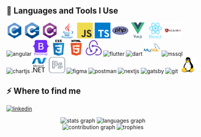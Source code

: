 <style>
  .morning-animation {
    width: 50px;
    height: 50px;
    background: yellow;
    border-radius: 50%;
    box-shadow: 0 0 20px rgba(255, 215, 0, 0.7);
    animation: sun-rise 3s ease-in-out infinite alternate;
  }

  .afternoon-animation {
    width: 50px;
    height: 50px;
    background: orange;
    border-radius: 50%;
    box-shadow: 0 0 15px rgba(255, 165, 0, 0.7);
    animation: sun-glow 3s ease-in-out infinite alternate;
  }

  .evening-animation {
    width: 50px;
    height: 50px;
    background: red;
    border-radius: 50%;
    box-shadow: 0 0 10px rgba(255, 69, 0, 0.7);
    animation: sunset-fade 3s ease-in-out infinite alternate;
  }

  .night-animation {
    width: 50px;
    height: 50px;
    background: darkblue;
    border-radius: 50%;
    position: relative;
    animation: moon-glow 4s ease-in-out infinite alternate;
  }

  .night-animation::before {
    content: "";
    position: absolute;
    top: 10px;
    left: 10px;
    width: 20px;
    height: 20px;
    background: lightgray;
    border-radius: 50%;
  }

  /* Animations */
  @keyframes sun-rise {
    from {
      transform: translateY(10px);
    }
    to {
      transform: translateY(-10px);
    }
  }

  @keyframes sun-glow {
    from {
      transform: scale(1);
      box-shadow: 0 0 20px rgba(255, 165, 0, 0.5);
    }
    to {
      transform: scale(1.2);
      box-shadow: 0 0 30px rgba(255, 165, 0, 0.9);
    }
  }

  @keyframes sunset-fade {
    from {
      opacity: 1;
      transform: translateY(0);
    }
    to {
      opacity: 0.7;
      transform: translateY(5px);
    }
  }

  @keyframes moon-glow {
    from {
      transform: scale(1);
      box-shadow: 0 0 20px rgba(173, 216, 230, 0.7);
    }
    to {
      transform: scale(1.1);
      box-shadow: 0 0 30px rgba(173, 216, 230, 1);
    }
  }
</style>

<script>
  function getGreeting() {
    const currentHour = new Date().getHours();
    let greeting;

    if (currentHour >= 5 && currentHour < 12) {
      greeting = `<span>Good Morning</span> <div class="morning-animation"></div>`;
    } else if (currentHour >= 12 && currentHour < 17) {
      greeting = `<span>Good Afternoon</span> <div class="afternoon-animation"></div>`;
    } else if (currentHour >= 17 && currentHour < 21) {
      greeting = `<span>Good Evening</span> <div class="evening-animation"></div>`;
    } else {
      greeting = `<span>Good Night</span> <div class="night-animation"></div>`;
    }

    document.getElementById('greeting').innerHTML = greeting;
  }

  getGreeting();
</script>

<h1 id="greeting"></h1>


<p></p>
<h2>🚀 Languages and Tools I Use</h2>
<p>
    <span style="pointer-events: none;">
        <img src="https://raw.githubusercontent.com/devicons/devicon/master/icons/c/c-original.svg" alt="c" title="c" width="42" height="42" />
    </span>
    <span style="pointer-events: none;">
        <img src="https://raw.githubusercontent.com/devicons/devicon/master/icons/cplusplus/cplusplus-original.svg" alt="cplusplus" title="cplusplus" width="42" height="42" />
    </span>
    <span style="pointer-events: none;">
        <img src="https://raw.githubusercontent.com/devicons/devicon/master/icons/csharp/csharp-original.svg" alt="csharp" title="csharp" width="42" height="42" />
    </span>
    <span style="pointer-events: none;">
        <img src="https://raw.githubusercontent.com/devicons/devicon/master/icons/java/java-original.svg" alt="java" title="java" width="42" height="42" />
    </span>
    <span style="pointer-events: none;">
        <img src="https://raw.githubusercontent.com/devicons/devicon/master/icons/javascript/javascript-original.svg" alt="javascript" title="javascript" width="42" height="42" />
    </span>
    <span style="pointer-events: none;">
        <img src="https://raw.githubusercontent.com/devicons/devicon/master/icons/typescript/typescript-original.svg" alt="typescript" title="typescript" width="42" height="42" />
    </span>
    <span style="pointer-events: none;">
        <img src="https://raw.githubusercontent.com/devicons/devicon/master/icons/php/php-original.svg" alt="php" title="php" width="42" height="42" />
    </span>
    <span style="pointer-events: none;">
        <img src="https://raw.githubusercontent.com/devicons/devicon/master/icons/vuejs/vuejs-original-wordmark.svg" alt="vuejs" title="vuejs" width="42" height="42" />
    </span>
    <span style="pointer-events: none;">
        <img src="https://raw.githubusercontent.com/devicons/devicon/master/icons/react/react-original-wordmark.svg" alt="react" title="react" width="42" height="42" />
    </span>
    <span style="pointer-events: none;">
        <img src="https://raw.githubusercontent.com/devicons/devicon/master/icons/angularjs/angularjs-original-wordmark.svg" alt="angularjs" title="angularjs" width="42" height="42" />
    </span>
    <span style="pointer-events: none;">
        <img src="https://angular.io/assets/images/logos/angular/angular.svg" alt="angular" title="angular" width="42" height="42" />
    </span>
    <span style="pointer-events: none;">
        <img src="https://raw.githubusercontent.com/devicons/devicon/master/icons/bootstrap/bootstrap-plain-wordmark.svg" alt="bootstrap" title="bootstrap" width="42" height="42" />
    </span>
    <span style="pointer-events: none;">
        <img src="https://raw.githubusercontent.com/devicons/devicon/master/icons/css3/css3-original-wordmark.svg" alt="css3" title="css3" width="42" height="42" />
    </span>
    <span style="pointer-events: none;">
        <img src="https://raw.githubusercontent.com/devicons/devicon/master/icons/html5/html5-original-wordmark.svg" alt="html5" title="html5" width="42" height="42" />
    </span>
    <span style="pointer-events: none;">
        <img src="https://raw.githubusercontent.com/devicons/devicon/master/icons/redux/redux-original.svg" alt="redux" title="redux" width="42" height="42" />
    </span>
    <span style="pointer-events: none;">
        <img src="https://www.vectorlogo.zone/logos/flutterio/flutterio-icon.svg" alt="flutter" title="flutter" width="42" height="42" />
    </span>
    <span style="pointer-events: none;">
        <img src="https://www.vectorlogo.zone/logos/dartlang/dartlang-icon.svg" alt="dart" title="dart" width="42" height="42" />
    </span>
    <span style="pointer-events: none;">
        <img src="https://raw.githubusercontent.com/devicons/devicon/master/icons/mysql/mysql-original-wordmark.svg" alt="mysql" title="mysql" width="42" height="42" />
    </span>
    <span style="pointer-events: none;">
        <img src="https://www.svgrepo.com/show/303229/microsoft-sql-server-logo.svg" alt="mssql" title="mssql" width="42" height="42" />
    </span>
    <span style="pointer-events: none;">
        <img src="https://www.chartjs.org/media/logo-title.svg" alt="chartjs" title="chartjs" width="42" height="42" />
    </span>
    <span style="pointer-events: none;">
        <img src="https://raw.githubusercontent.com/devicons/devicon/master/icons/dot-net/dot-net-original-wordmark.svg" alt="dotnet" title="dotnet" width="42" height="42" />
    </span>
    <span style="pointer-events: none;">
        <img src="https://raw.githubusercontent.com/devicons/devicon/master/icons/photoshop/photoshop-line.svg" alt="photoshop" title="photoshop" width="42" height="42" />
    </span>
    <span style="pointer-events: none;">
        <img src="https://www.vectorlogo.zone/logos/figma/figma-icon.svg" alt="figma" title="figma" width="42" height="42" />
    </span>
    <span style="pointer-events: none;">
        <img src="https://www.vectorlogo.zone/logos/getpostman/getpostman-icon.svg" alt="postman" title="postman" width="42" height="42" />
    </span>
    <span style="pointer-events: none;">
        <img src="https://cdn.worldvectorlogo.com/logos/nextjs-2.svg" alt="nextjs" title="nextjs" width="42" height="42" />
    </span>
    <span style="pointer-events: none;">
        <img src="https://www.vectorlogo.zone/logos/gatsbyjs/gatsbyjs-icon.svg" alt="gatsby" title="gatsby" width="42" height="42" />
    </span>
    <span style="pointer-events: none;">
        <img src="https://www.vectorlogo.zone/logos/git-scm/git-scm-icon.svg" alt="git" title="git" width="42" height="42" />
    </span>
    <span style="pointer-events: none;">
        <img src="https://raw.githubusercontent.com/devicons/devicon/master/icons/linux/linux-original.svg" alt="linux" title="linux" width="42" height="42" />
    </span>
</p>

<h2>⚡️ Where to find me</h2>
<p>
  <a target="_blank" href="https://www.linkedin.com/in/bbus24/" style="display: inline-block;">
    <img src="https://img.shields.io/badge/linkedin-logo?style=for-the-badge&logo=linkedin&logoColor=white&color=#0a77b6" alt="linkedin" />
  </a>
</p>

<div align="center">
  <span style="pointer-events: none;">
    <img src="https://github-readme-stats.vercel.app/api?username=Bibash-24&show_icons=true&locale=en" height="150" alt="stats graph" title="GitHub Stats" />
  </span>
  <span style="pointer-events: none;">
    <img src="https://github-readme-stats.vercel.app/api/top-langs?username=Bibash-24&show_icons=true&locale=en&layout=compact" height="150" alt="languages graph" title="Top Languages" />
  </span>
</div>

<div align="center">
  <span style="pointer-events: none;">
    <img src="https://github-readme-streak-stats.herokuapp.com/?user=Bibash-24&" alt="contribution graph" title="Contribution Streak" />
  </span>
  <span style="pointer-events: none;">
    <img src="https://github-profile-trophy.vercel.app/?username=Bibash-24" alt="trophies" title="Trophies" />
  </span>
</div>
